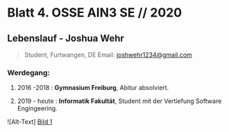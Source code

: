 
# Blatt 4. OSSE AIN3 SE // 2020

## Lebenslauf - Joshua Wehr

>Student, Furtwangen, DE
>Email: joshwehr1234@gmail.com
### Werdegang:

1. 2016 -2018
: **Gymnasium Freiburg**, Abitur absolviert.

2. 2019 - heute
: **Informatik Fakultät**, Student mit der Vertiefung Software Engingeering.

[Bild 1]: D:\AIN3-2020\OSSE\Prakikum\Blatt4/user.jpg "Bild neutral gewählt aus Datenschutzgründen."
![Alt-Text] [Bild 1]

